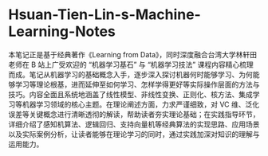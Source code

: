 # Hsuan-Tien-Lin-s-Machine-Learning-Notes
本笔记正是基于经典著作《Learning from Data》，同时深度融合台湾大学林轩田老师在 B 站上广受欢迎的 “机器学习基石” 与 “机器学习技法” 课程内容精心梳理而成。笔记从机器学习的基础概念入手，逐步深入探讨机器何时能够学习、为何能够学习等理论根基，进而延伸至如何学习、怎样学得更好等实际操作层面的方法与技巧。内容全面且系统地涵盖了线性模型、非线性变换、正则化、核方法、集成学习等机器学习领域的核心主题。在理论阐述方面，力求严谨细致，对 VC 维、泛化误差等关键概念进行清晰透彻的解读，帮助读者夯实理论基础；在实践指导环节，详细介绍了感知机算法、逻辑回归、支持向量机等经典算法的实现思路、应用场景以及实际案例分析，让读者能够在理论学习的同时，通过实践加深对知识的理解与运用能力。
